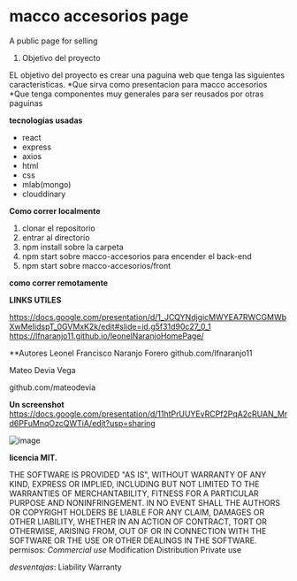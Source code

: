 # macco accesorios page
A public page for selling 

1) Objetivo del proyecto 

EL objetivo del proyecto es crear una paguina web que tenga las siguientes caracteristicas.
*Que sirva como presentacion para macco accesorios
*Que tenga componentes muy generales para ser reusados por otras paguinas




**tecnologías usadas**
* react
* express
* axios
* html
* css
* mlab(mongo)
* clouddinary
 
**Como correr localmente**

1) clonar el repositorio
2) entrar al directorio
3) npm install sobre la carpeta
4) npm start sobre macco-accesorios para encender el back-end
5) npm start sobre macco-accesorios/front


**como correr remotamente**


**LINKS UTILES**

https://docs.google.com/presentation/d/1_JCQYNdjgicMWYEA7RWCGMWbXwMeIidspT_0GVMxK2k/edit#slide=id.g5f31d90c27_0_1
https://lfnaranjo11.github.io/leonelNaranjoHomePage/

**Autores 
Leonel Francisco Naranjo Forero 
github.com/lfnaranjo11

Mateo Devia Vega

github.com/mateodevia

 **Un screenshot**
 https://docs.google.com/presentation/d/11htPrUUYEvRCPf2PqA2cRUAN_Mrd6PFuMnqOzcQWTiA/edit?usp=sharing
 
![image](https://drive.google.com/uc?export=view&id=17wg7_LenCjFosHBwS3e9Nz_DnXaTdIqv)


 **licencia MIT.**
 
 THE SOFTWARE IS PROVIDED "AS IS", WITHOUT WARRANTY OF ANY KIND, EXPRESS OR
IMPLIED, INCLUDING BUT NOT LIMITED TO THE WARRANTIES OF MERCHANTABILITY,
FITNESS FOR A PARTICULAR PURPOSE AND NONINFRINGEMENT. IN NO EVENT SHALL THE
AUTHORS OR COPYRIGHT HOLDERS BE LIABLE FOR ANY CLAIM, DAMAGES OR OTHER
LIABILITY, WHETHER IN AN ACTION OF CONTRACT, TORT OR OTHERWISE, ARISING FROM,
OUT OF OR IN CONNECTION WITH THE SOFTWARE OR THE USE OR OTHER DEALINGS IN THE
SOFTWARE.
permisos: 
*Commercial use*
 Modification
 Distribution
 Private use

*desventajas*:
Liability
 Warranty
